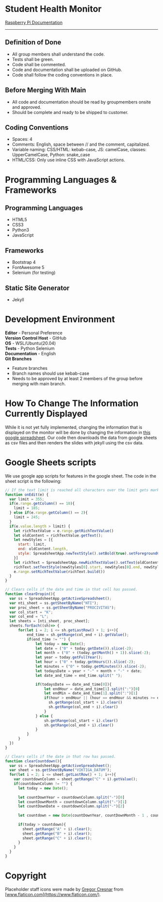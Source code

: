 # Student Health Monitor

[Raspberry Pi Documentation](https://github.com/NTI-Gymnasieingenjor/elevhalsa-digital-skylt/blob/master/documentation.md)

***

## Definition of Done
+ All group members shall understand the code.
+ Tests shall be green.
+ Code shall be commented.
+ Code and documentation shall be uploaded on GitHub.
+ Code shall follow the coding conventions in place.

## Before Merging With Main
+ All code and documentation should be read by groupmembers onsite and approved.
+ Should be complete and ready to be shipped to customer.

## Coding Conventions
+ Spaces: 4
+ Comments: English, space between // and the comment, capitalized.
+ Variable naming: CSS/HTML: kebab-case, JS: camelCase, classes: UpperCamelCase, Python: snake_case
+ HTML/CSS: Only use inline CSS with JavaScript actions.

# Programming Languages & Frameworks
## Programming Languages
+ HTML5
+ CSS3
+ Python3
+ JavaScript

## Frameworks
+ Bootstrap 4
+ FontAwesome 5
+ Selenium (for testing)

## Static Site Generator
+ Jekyll

# Development Environment
**Editor** - Personal Preference <br>
**Version Control Host** - GitHub <br>
**OS** - WSL/Ubuntu(20.04) <br>
**Tests** - Python Selenium <br>
**Documentation** - English <br>
**Git Branches**
+ Feature branches
+ Branch names should use kebab-case
+ Needs to be approved by at least 2 members of the group before merging with main branch.

# How To Change The Information Currently Displayed

While it is not yet fully implemented, changing the information that is displayed on the monitor will be done by changing the information in [this google spreadsheet](https://docs.google.com/spreadsheets/d/1k0qCUQbKvipCa8dhFcFjccRAWVGSeYF_MJwcu1Fy5Ls/edit#gid=0). Our code then downloads the data from google sheets as csv files and then renders the slides with jekyll using the csv data.

# Google Sheets scripts
We use google app scripts for features in the google sheet. The code in the sheet script is the following:
```Javascript
// If the text limit is reached all characters over the limit gets marked with red text color
function onEdit(e) {
  var limit = 355;
  if(e.range.getColumn() == 10){
    limit = 185;
  } else if(e.range.getColumn() == 2){
    limit = 245;
  }
  if(e.value.length > limit) {
    let richTextValue = e.range.getRichTextValue()
    let oldContent = richTextValue.getText();
    let newStyles = [{
      start: limit,
      end: oldContent.length,
      style: SpreadsheetApp.newTextStyle().setBold(true).setForegroundColor("red").build()
    }]
    let richText = SpreadsheetApp.newRichTextValue().setText(oldContent);
    richText.setTextStyle(newStyles[0].start, newStyles[0].end, newStyles[0].style);
    e.range.setRichTextValue(richText.build())
  }
}

// Clears cells if the date and time in that cell has passed.
function clearDropin(){
  var ss = SpreadsheetApp.getActiveSpreadsheet();
  var nti_sheet = ss.getSheetByName("NTI");
  var proc_sheet = ss.getSheetByName("PROCIVITAS");
  var col_start = "K";
  var col_end = "L";
  let sheets = [nti_sheet, proc_sheet];
  sheets.forEach((sh)=> {
      for(let i = 2; i <= sh.getLastRow() + 1; i++){
          end_time = sh.getRange(col_end + i).getValue();
          if(end_time != "") {
              let today = new Date();
              let date = ("0" + today.getDate()).slice(-2);
              let month = ("0" + (today.getMonth() + 1)).slice(-2);
              let year = today.getFullYear();
              let hour = ("0" + today.getHours()).slice(-2);
              let minutes = ("0" + today.getMinutes()).slice(-2);
              let todaysDate = year + "-" + month + "-" + date;
              let date_and_time = end_time.split(" ");

              if(todaysDate == date_and_time[0]){
                  let endHour = date_and_time[1].split(":")[0]
                  let endMin = date_and_time[1].split(":")[1]
                  if(hour > endHour || (hour == endHour && minutes >= endMin)){
                    sh.getRange(col_start + i).clear()
                    sh.getRange(col_end + i).clear()
                  }
              } else {
                  sh.getRange(col_start + i).clear()
                  sh.getRange(col_end + i).clear()
              }
          }
      }
  })
}

// Clears cells if the date in that row has passed.
function clearCountdown(){
  var ss = SpreadsheetApp.getActiveSpreadsheet();
  var sheet = ss.getSheetByName("VIKTIGA_DATUM");
  for(let i = 2; i <= sheet.getLastRow() + 1; i++){
    var countdownColumn = sheet.getRange("C" + i).getValue();
    if(countdownColumn != "") {
      let today = new Date();
      
      let countDownYear = countdownColumn.split("-")[0]
      let countDownMonth = countdownColumn.split("-")[1]
      let countDownDate = countdownColumn.split("-")[2]
      
      let countdown = new Date(countDownYear, countDownMonth - 1 , countDownDate);
      
      if(today > countdown){
        sheet.getRange("A" + i).clear();
        sheet.getRange("B" + i).clear();
        sheet.getRange("C" + i).clear();
      }
    }
  }
}
```

# Copyright

Placeholder staff icons were made by [Gregor Cresnar](https://www.flaticon.com/authors/gregor-cresnar) from [www.flaticon.com](https://www.flaticon.com/).
